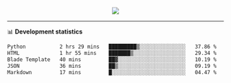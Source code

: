 <h3 align="center">
  <a href="https://github.com/hwalker928">
      <img src="https://github-profile-trophy.vercel.app/?username=hwalker928&no-bg=true&no-frame=true">
  </a>
</h3>


<hr>

📊 **Development statistics**

<!--START_SECTION:waka-->

```txt
Python           2 hrs 29 mins   █████████▒░░░░░░░░░░░░░░░   37.86 %
HTML             1 hr 55 mins    ███████▒░░░░░░░░░░░░░░░░░   29.34 %
Blade Template   40 mins         ██▓░░░░░░░░░░░░░░░░░░░░░░   10.19 %
JSON             36 mins         ██▒░░░░░░░░░░░░░░░░░░░░░░   09.19 %
Markdown         17 mins         █░░░░░░░░░░░░░░░░░░░░░░░░   04.47 %
```

<!--END_SECTION:waka-->
